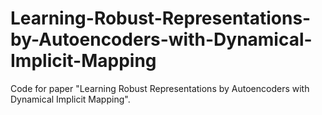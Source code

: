 # Learning-Robust-Representations-by-Autoencoders-with-Dynamical-Implicit-Mapping
Code for paper "Learning Robust Representations by Autoencoders with Dynamical Implicit Mapping".
